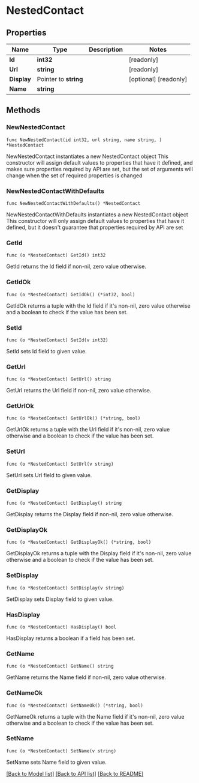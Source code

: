 # NestedContact

## Properties

Name | Type | Description | Notes
------------ | ------------- | ------------- | -------------
**Id** | **int32** |  | [readonly] 
**Url** | **string** |  | [readonly] 
**Display** | Pointer to **string** |  | [optional] [readonly] 
**Name** | **string** |  | 

## Methods

### NewNestedContact

`func NewNestedContact(id int32, url string, name string, ) *NestedContact`

NewNestedContact instantiates a new NestedContact object
This constructor will assign default values to properties that have it defined,
and makes sure properties required by API are set, but the set of arguments
will change when the set of required properties is changed

### NewNestedContactWithDefaults

`func NewNestedContactWithDefaults() *NestedContact`

NewNestedContactWithDefaults instantiates a new NestedContact object
This constructor will only assign default values to properties that have it defined,
but it doesn't guarantee that properties required by API are set

### GetId

`func (o *NestedContact) GetId() int32`

GetId returns the Id field if non-nil, zero value otherwise.

### GetIdOk

`func (o *NestedContact) GetIdOk() (*int32, bool)`

GetIdOk returns a tuple with the Id field if it's non-nil, zero value otherwise
and a boolean to check if the value has been set.

### SetId

`func (o *NestedContact) SetId(v int32)`

SetId sets Id field to given value.


### GetUrl

`func (o *NestedContact) GetUrl() string`

GetUrl returns the Url field if non-nil, zero value otherwise.

### GetUrlOk

`func (o *NestedContact) GetUrlOk() (*string, bool)`

GetUrlOk returns a tuple with the Url field if it's non-nil, zero value otherwise
and a boolean to check if the value has been set.

### SetUrl

`func (o *NestedContact) SetUrl(v string)`

SetUrl sets Url field to given value.


### GetDisplay

`func (o *NestedContact) GetDisplay() string`

GetDisplay returns the Display field if non-nil, zero value otherwise.

### GetDisplayOk

`func (o *NestedContact) GetDisplayOk() (*string, bool)`

GetDisplayOk returns a tuple with the Display field if it's non-nil, zero value otherwise
and a boolean to check if the value has been set.

### SetDisplay

`func (o *NestedContact) SetDisplay(v string)`

SetDisplay sets Display field to given value.

### HasDisplay

`func (o *NestedContact) HasDisplay() bool`

HasDisplay returns a boolean if a field has been set.

### GetName

`func (o *NestedContact) GetName() string`

GetName returns the Name field if non-nil, zero value otherwise.

### GetNameOk

`func (o *NestedContact) GetNameOk() (*string, bool)`

GetNameOk returns a tuple with the Name field if it's non-nil, zero value otherwise
and a boolean to check if the value has been set.

### SetName

`func (o *NestedContact) SetName(v string)`

SetName sets Name field to given value.



[[Back to Model list]](../README.md#documentation-for-models) [[Back to API list]](../README.md#documentation-for-api-endpoints) [[Back to README]](../README.md)


